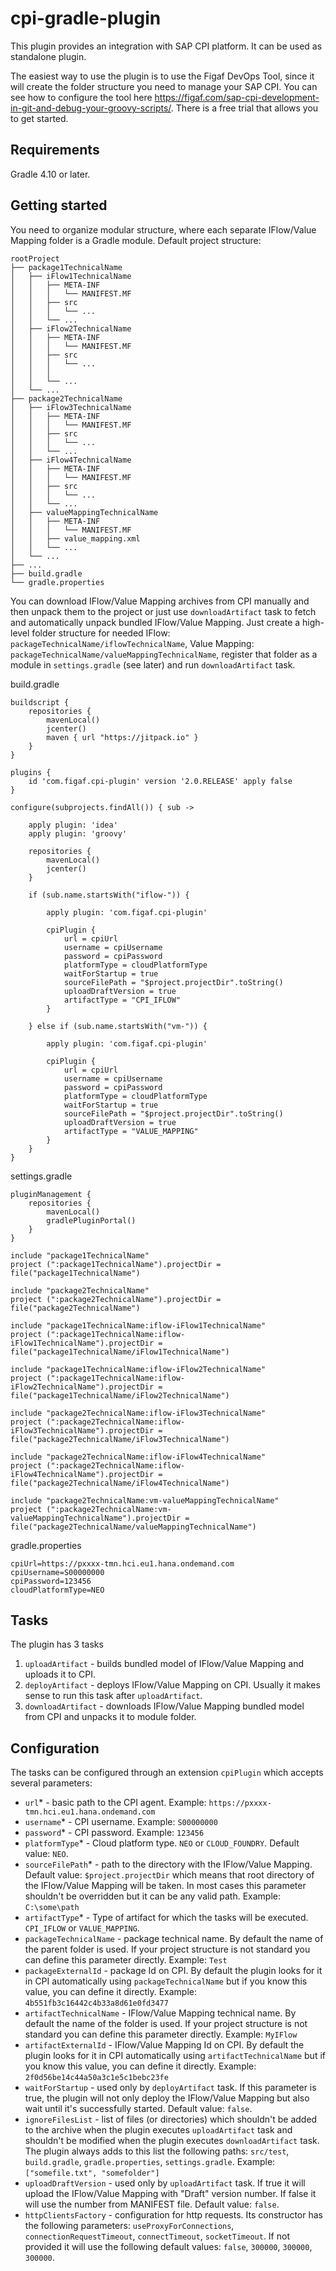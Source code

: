 # cpi-gradle-plugin
This plugin provides an integration with SAP CPI platform. It can be used as standalone plugin.

The easiest way to use the plugin is to use the Figaf DevOps Tool, since it will create the folder structure you need to manage your SAP CPI. You can see how to configure the tool here https://figaf.com/sap-cpi-development-in-git-and-debug-your-groovy-scripts/. There is a free trial that allows you to get started. 

## Requirements

Gradle 4.10 or later.

## Getting started

You need to organize modular structure, where each separate IFlow/Value Mapping folder is a Gradle module.
Default project structure:
```
rootProject
├── package1TechnicalName
│   ├── iFlow1TechnicalName
│   │   ├── META-INF
│   │   │   └── MANIFEST.MF 
│   │   ├── src   
│   │   │   └── ...
│   │   └── ...
│   ├── iFlow2TechnicalName
│   │   ├── META-INF
│   │   │   └── MANIFEST.MF
│   │   ├── src   
│   │   │   └── ...
│   │   │   
│   │   └── ...  
│   └── ...     
├── package2TechnicalName
│   ├── iFlow3TechnicalName
│   │   ├── META-INF
│   │   │   └── MANIFEST.MF
│   │   ├── src   
│   │   │   └── ...
│   │   └── ...
│   ├── iFlow4TechnicalName
│   │   ├── META-INF
│   │   │   └── MANIFEST.MF 
│   │   ├── src   
│   │   │   └── ...  
│   │   └── ...  
│   ├── valueMappingTechnicalName
│   │   ├── META-INF
│   │   │   └── MANIFEST.MF
│   │   ├── value_mapping.xml
│   │   └── ...
│   └── ...  
├── ...
├── build.gradle
└── gradle.properties
```
You can download IFlow/Value Mapping archives from CPI manually and then unpack them to the project or just use `downloadArtifact` task 
to fetch and automatically unpack bundled IFlow/Value Mapping. Just create a high-level folder structure for needed IFlow: 
`packageTechnicalName/iflowTechnicalName`, Value Mapping: `packageTechnicalName/valueMappingTechnicalName`, register that 
folder as a module in `settings.gradle` (see later) and run `downloadArtifact` task.

build.gradle
```
buildscript {
    repositories {
        mavenLocal()
        jcenter()
        maven { url "https://jitpack.io" }
    }
}

plugins {
    id 'com.figaf.cpi-plugin' version '2.0.RELEASE' apply false
}

configure(subprojects.findAll()) { sub ->

    apply plugin: 'idea'
    apply plugin: 'groovy'

    repositories {
        mavenLocal()
        jcenter()
    }

    if (sub.name.startsWith("iflow-")) {

        apply plugin: 'com.figaf.cpi-plugin'

        cpiPlugin {
            url = cpiUrl
            username = cpiUsername
            password = cpiPassword
            platformType = cloudPlatformType
            waitForStartup = true
            sourceFilePath = "$project.projectDir".toString()
            uploadDraftVersion = true
            artifactType = "CPI_IFLOW"
        }

    } else if (sub.name.startsWith("vm-")) {

        apply plugin: 'com.figaf.cpi-plugin'

        cpiPlugin {
            url = cpiUrl
            username = cpiUsername
            password = cpiPassword
            platformType = cloudPlatformType
            waitForStartup = true
            sourceFilePath = "$project.projectDir".toString()
            uploadDraftVersion = true
            artifactType = "VALUE_MAPPING"
        }
    }
}
```

settings.gradle
```
pluginManagement {
    repositories {
        mavenLocal()
        gradlePluginPortal()
    }
}

include "package1TechnicalName"
project (":package1TechnicalName").projectDir = file("package1TechnicalName")

include "package2TechnicalName"
project (":package2TechnicalName").projectDir = file("package2TechnicalName")

include "package1TechnicalName:iflow-iFlow1TechnicalName"
project (":package1TechnicalName:iflow-iFlow1TechnicalName").projectDir = file("package1TechnicalName/iFlow1TechnicalName")

include "package1TechnicalName:iflow-iFlow2TechnicalName"
project (":package1TechnicalName:iflow-iFlow2TechnicalName").projectDir = file("package1TechnicalName/iFlow2TechnicalName")

include "package2TechnicalName:iflow-iFlow3TechnicalName"
project (":package2TechnicalName:iflow-iFlow3TechnicalName").projectDir = file("package2TechnicalName/iFlow3TechnicalName")

include "package2TechnicalName:iflow-iFlow4TechnicalName"
project (":package2TechnicalName:iflow-iFlow4TechnicalName").projectDir = file("package2TechnicalName/iFlow4TechnicalName")

include "package2TechnicalName:vm-valueMappingTechnicalName"
project (":package2TechnicalName:vm-valueMappingTechnicalName").projectDir = file("package2TechnicalName/valueMappingTechnicalName")
```

gradle.properties
```
cpiUrl=https://pxxxx-tmn.hci.eu1.hana.ondemand.com
cpiUsername=S00000000
cpiPassword=123456
cloudPlatformType=NEO
```

## Tasks
The plugin has 3 tasks
1. `uploadArtifact` - builds bundled model of IFlow/Value Mapping and uploads it to CPI.
2. `deployArtifact` - deploys IFlow/Value Mapping on CPI. Usually it makes sense to run this task after `uploadArtifact`.
3. `downloadArtifact` - downloads IFlow/Value Mapping bundled model from CPI and unpacks it to module folder.

## Configuration
The tasks can be configured through an extension `cpiPlugin` which accepts several parameters:
* `url`* - basic path to the CPI agent. Example: `https://pxxxx-tmn.hci.eu1.hana.ondemand.com`
* `username`* - CPI username. Example: `S00000000`
* `password`* - CPI password. Example: `123456`
* `platformType`* - Cloud platform type. `NEO` or `CLOUD_FOUNDRY`. Default value: `NEO`.
* `sourceFilePath`* - path to the directory with the IFlow/Value Mapping. Default value: `$project.projectDir` which means
that root directory of the IFlow/Value Mapping will be taken. In most cases this parameter shouldn't be overridden but it can be any valid path.
Example: `C:\some\path`
* `artifactType`* - Type of artifact for which the tasks will be executed. `CPI_IFLOW` or `VALUE_MAPPING`.
* `packageTechnicalName` - package technical name. By default the name of the parent folder is used. If your project structure is not standard
you can define this parameter directly. Example: `Test`
* `packageExternalId` - package Id on CPI. By default the plugin looks for it in CPI automatically using `packageTechnicalName` but if you know
this value, you can define it directly. Example: `4b551fb3c16442c4b33a8d61e0fd3477`
* `artifactTechnicalName` - IFlow/Value Mapping technical name. By default the name of the folder is used. If your project structure is not standard
you can define this parameter directly. Example: `MyIFlow`
* `artifactExternalId` - IFlow/Value Mapping Id on CPI. By default the plugin looks for it in CPI automatically using `artifactTechnicalName` but if you know
this value, you can define it directly. Example: `2f0d56be14c44a50a3c1e5c1bebc23fe`
* `waitForStartup` - used only by `deployArtifact` task. If this parameter is true, the plugin will not only deploy the IFlow/Value Mapping but also wait until it's successfully started.
Default value: `false`. 
* `ignoreFilesList` - list of files (or directories) which shouldn't be added to the archive when the plugin executes `uploadArtifact` task and shouldn't be modified when the plugin executes `downloadArtifact` task.
The plugin always adds to this list the following paths: `src/test`, `build.gradle`, `gradle.properties`, `settings.gradle`. Example: `["somefile.txt", "somefolder"]`
* `uploadDraftVersion` - used only by `uploadArtifact` task. If true it will upload the IFlow/Value Mapping with "Draft" version number. If false it will use
the number from MANIFEST file. Default value: `false`.
* `httpClientsFactory` - configuration for http requests. Its constructor has the following parameters: `useProxyForConnections`, `connectionRequestTimeout`, `connectTimeout`, `socketTimeout`.
If not provided it will use the following default values: `false`, `300000`, `300000`, `300000`.
